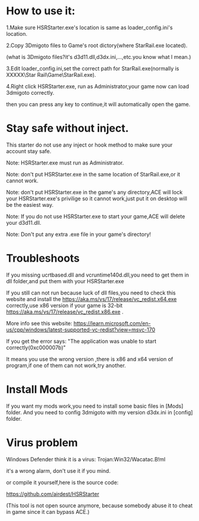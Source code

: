 # How to use it:
1.Make sure HSRStarter.exe's location is same as loader_config.ini's location.

2.Copy 3Dmigoto files to Game's root dictory(where StarRail.exe located).

(what is 3Dmigoto files?it's d3d11.dll,d3dx.ini,...,etc.you know what I mean.)

3.Edit loader_config.ini,set the correct path for StarRail.exe(normally is XXXXX\Star Rail\Game\StarRail.exe).

4.Right click HSRStarter.exe, run as Administrator,your game now can load 3dmigoto correctly.

then you can press any key to continue,it will automatically open the game.

# Stay safe without inject.
This starter do not use any inject or hook method to make sure your account stay safe.

Note: HSRStarter.exe must run as Administrator.
 
Note: don't put HSRStarter.exe in the same location of StarRail.exe,or it cannot work.

Note: don't put HSRStarter.exe in the game's any directory,ACE will lock your HSRStarter.exe's privilige 
so it cannot work,just put it on desktop will be the easiest way.

Note: If you do not use HSRStarter.exe to start your game,ACE will delete your d3d11.dll.

Note: Don't put any extra .exe file in your game's directory!
# Troubleshoots
If you missing ucrtbased.dll and vcruntime140d.dll,you need to get them in dll folder,and put them with your HSRStarter.exe

If you still can not run because luck of dll files,you need to check this website and install
the https://aka.ms/vs/17/release/vc_redist.x64.exe correctly,use x86 version if your game is 32-bit
https://aka.ms/vs/17/release/vc_redist.x86.exe	.

More info see this website:
https://learn.microsoft.com/en-us/cpp/windows/latest-supported-vc-redist?view=msvc-170

If you get the error says:
"The application was unable to start correctly(0xc000007b)"

It means you use the wrong version ,there is x86 and x64 version of program,if one of them can not work,try another.

# Install Mods
If you want my mods work,you need to install some basic files in [Mods] folder.
And you need to config 3dmigoto with my version d3dx.ini in [config] folder.

# Virus problem
Windows Defender think it is a virus:
Trojan:Win32/Wacatac.B!ml

it's a wrong alarm, don't use it if you mind.

or compile it yourself,here is the source code:

https://github.com/airdest/HSRStarter

(This tool is not open source anymore, because somebody abuse it to cheat in game since it can bypass ACE.)

